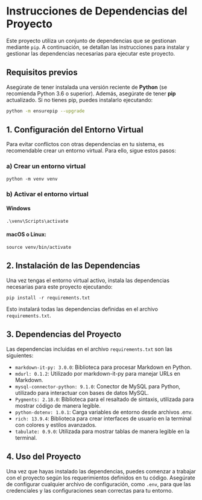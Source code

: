 # Instrucciones de Dependencias del Proyecto

Este proyecto utiliza un conjunto de dependencias que se gestionan mediante `pip`. A continuación, se detallan las instrucciones para instalar y gestionar las dependencias necesarias para ejecutar este proyecto.

## Requisitos previos

Asegúrate de tener instalada una versión reciente de **Python** (se recomienda Python 3.6 o superior). Además, asegúrate de tener **pip** actualizado. Si no tienes pip, puedes instalarlo ejecutando:

```bash
python -m ensurepip --upgrade
```

## 1. Configuración del Entorno Virtual

Para evitar conflictos con otras dependencias en tu sistema, es recomendable crear un entorno virtual. Para ello, sigue estos pasos:

### a) Crear un entorno virtual

```
python -m venv venv
```

### b) Activar el entorno virtual

#### Windows

```
.\venv\Scripts\activate
```
#### macOS o Linux:

```
source venv/bin/activate
```

## 2. Instalación de las Dependencias
Una vez tengas el entorno virtual activo, instala las dependencias necesarias para este proyecto ejecutando:

```
pip install -r requirements.txt
```
Esto instalará todas las dependencias definidas en el archivo `requirements.txt`.

## 3. Dependencias del Proyecto
Las dependencias incluidas en el archivo `requirements.txt` son las siguientes:

- `markdown-it-py: 3.0.0`: Biblioteca para procesar Markdown en Python.
- `mdurl: 0.1.2`: Utilizado por markdown-it-py para manejar URLs en Markdown.
- `mysql-connector-python: 9.1.0`: Conector de MySQL para Python, utilizado para interactuar con bases de datos MySQL.
- `Pygments: 2.18.0`: Biblioteca para el resaltado de sintaxis, utilizada para mostrar código de manera legible.
- `python-dotenv: 1.0.1`: Carga variables de entorno desde archivos .env.
- `rich: 13.9.4`: Biblioteca para crear interfaces de usuario en la terminal con colores y estilos avanzados.
- `tabulate: 0.9.0`: Utilizada para mostrar tablas de manera legible en la terminal.

## 4. Uso del Proyecto

Una vez que hayas instalado las dependencias, puedes comenzar a trabajar con el proyecto según los requerimientos definidos en tu código. Asegúrate de configurar cualquier archivo de configuración, como `.env`, para que las credenciales y las configuraciones sean correctas para tu entorno.
